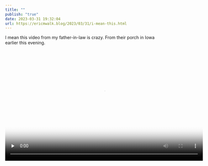 ```yaml
---
title: ""
publish: "true"
date: 2023-03-31 19:32:04
url: https://ericmwalk.blog/2023/03/31/i-mean-this.html
---
```

I mean this video from my father-in-law is crazy. From their porch in Iowa earlier this evening.

<video controls="controls" playsinline="playsinline" src="https://ericmwalk.blog/uploads/2023/da9ae78441.mov" width="640" height="360" poster="https://ericmwalk.blog/uploads/2023/8a384314c8.png" preload="none"></video>